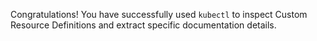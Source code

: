 Congratulations! You have successfully used `kubectl` to inspect Custom Resource Definitions and extract specific documentation details.
